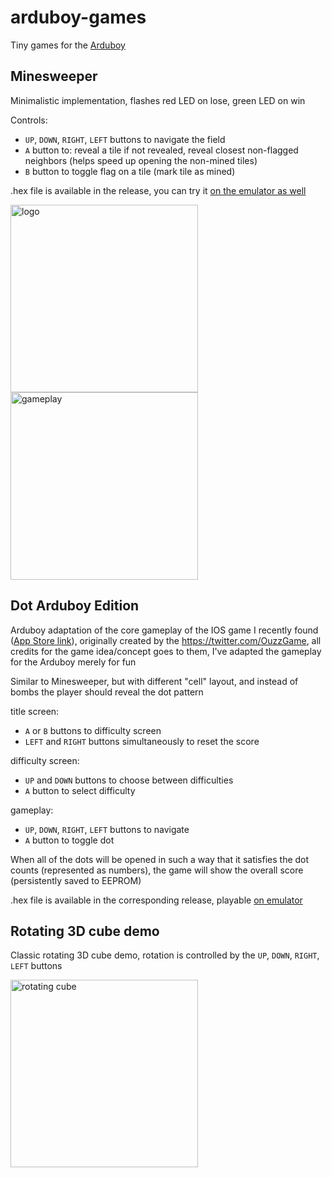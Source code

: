 # arduboy-games

Tiny games for the [Arduboy](https://www.arduboy.com)

## Minesweeper

Minimalistic implementation, flashes red LED on lose, green LED on win

Controls:

- `UP`, `DOWN`, `RIGHT`, `LEFT` buttons to navigate the field
- `A` button to: reveal a tile if not revealed, reveal closest non-flagged neighbors (helps speed up opening the non-mined tiles)
- `B` button to toggle flag on a tile (mark tile as mined)

.hex file is available in the release, you can try it [on the emulator as well](https://felipemanga.github.io/ProjectABE/?url=https://github.com/SuperSolik/arduboy-games/releases/download/minesweeper-done/minesweeper.ino.hex)

<img width="300" alt="logo" src="https://user-images.githubusercontent.com/31539612/213283596-319814df-716a-457f-b5c2-df04d42eaf46.png">
<img width="300" alt="gameplay" src="https://user-images.githubusercontent.com/31539612/213283593-5d612723-06ec-4a56-8c8c-cc5f7f644a24.png">

## Dot Arduboy Edition

Arduboy adaptation of the core gameplay of the IOS game I recently found ([App Store link](https://apps.apple.com/us/app/dot-the-game/id1634392900)), originally created by the https://twitter.com/OuzzGame, all credits for the game idea/concept goes to them, I've adapted the gameplay for the Arduboy merely for fun

Similar to Minesweeper, but with different "cell" layout, and instead of bombs the player should reveal the dot pattern

title screen:
- `A` or `B` buttons to difficulty screen
- `LEFT` and `RIGHT` buttons simultaneously to reset the score

difficulty screen:
- `UP` and `DOWN` buttons to choose between difficulties
- `A` button to select difficulty

gameplay:
- `UP`, `DOWN`, `RIGHT`, `LEFT` buttons to navigate
- `A` button to toggle dot

When all of the dots will be opened in such a way that it satisfies the dot counts (represented as numbers), the game will show the overall score (persistently saved to EEPROM)

.hex file is available in the corresponding release, playable [on emulator](https://felipemanga.github.io/ProjectABE/?url=https://github.com/SuperSolik/arduboy-games/releases/download/dot-arduboy-edition/guess_dots.ino.hex&skin=Arduboy)

## Rotating 3D cube demo

Classic rotating 3D cube demo, rotation is controlled by the `UP`, `DOWN`, `RIGHT`, `LEFT` buttons

<img width="300" alt="rotating cube" src="https://user-images.githubusercontent.com/31539612/213282958-d6de1cda-13d0-43b0-b172-a82ecb3a8aec.gif" >
